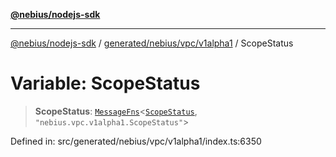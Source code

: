 [**@nebius/nodejs-sdk**](../../../../../README.md)

---

[@nebius/nodejs-sdk](../../../../../README.md) / [generated/nebius/vpc/v1alpha1](../README.md) / ScopeStatus

# Variable: ScopeStatus

> **ScopeStatus**: [`MessageFns`](../../../../../runtime/protos/core/interfaces/MessageFns.md)\<[`ScopeStatus`](../interfaces/ScopeStatus.md), `"nebius.vpc.v1alpha1.ScopeStatus"`\>

Defined in: src/generated/nebius/vpc/v1alpha1/index.ts:6350
